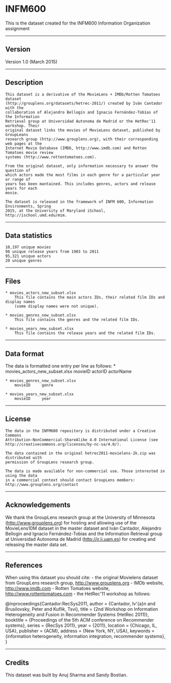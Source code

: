 # INFM600
This is the dataset created for the INFM600 Information Organization assignment

-------
Version
-------

Version 1.0 (March 2015)

-----------
Description
-----------

	This dataset is a derivative of the MovieLens + IMDb/Rotten Tomatoes dataset 
	(http://grouplens.org/datasets/hetrec-2011/) created by Iván Cantador with the 
	collaboration of Alejandro Bellogín and Ignacio Fernández-Tobías of the Information 
	Retrieval group at Universidad Autonoma de Madrid or the HetRec'11 workshop. Their 
	original dataset links the movies of MovieLens dataset, published by GroupLeans 
	research group (http://www.grouplens.org), with their corresponding web pages at the
    Internet Movie Database (IMDb, http://www.imdb.com) and Rotten Tomatoes movie review 
    systems (http://www.rottentomatoes.com).

    From the original dataset, only information necessary to answer the question of 
    which actors made the most films in each genre for a particular year or range of 
    years has been mantained. This includes genres, actors and release years for each 
    movie.
    
    The dataset is released in the framework of INFM 600, Information Environments, Spring 
    2015, at the University of Maryland iSchool, http://ischool.umd.edu/mim.

---------------
Data statistics
---------------

	10,197 unique movies
	98 unique release years from 1903 to 2011
	95,321 unique actors
	20 unique genres
	
-----
Files
-----

	* movies_actors_new_subset.xlsx
		This file contains the main actors IDs, their related film IDs and display names 
		(some display names were not unique).
	
	* movies_genres_new_subset.xlsx
		This file contains the genres and the related film IDs.
	
 	* movies_years_new_subset.xlsx
		This file contains the release years and the related film IDs.

-----------
Data format
-----------

   The data is formatted one entry per line as follows:
	* movies_actors_new_subset.xlsx
		movieID		actorID		actorName
	
	* movies_genres_new_subset.xlsx
		movieID		genre
	
 	* movies_years_new_subset.xlsx
		movieID		year

------- 
License
-------

	The data in the INFM600 repository is distributed under a Creative Commons 
	Attribution-NonCommercial-ShareAlike 4.0 International License (see 
	http://creativecommons.org/licenses/by-nc-sa/4.0/).
   
   	The data contained in the original hetrec2011-movielens-2k.zip was distributed with 
   	permission of GroupLens research group.
   
   	The data is made available for non-commercial use. Those interested in using the data 
   	in a commercial context should contact GroupLens members: 
   	http://www.grouplens.org/contact

----------------
Acknowledgements
----------------

   We thank the GroupLens research group at the University of Minnesota 
   (http://www.grouplens.org) for hosting and allowing use of the MovieLens10M dataset 
   in the master dataset and Iván Cantador, Alejandro Bellogín and Ignacio 
   Fernández-Tobías and the Information Retrieval group at Universidad Autonoma de Madrid 
   (http://ir.ii.uam.es) for creating and releasing the master data set.

----------
References
----------

   When using this dataset you should cite:
      - the original Movielens dataset from GroupLens research group, http://www.grouplens.org
      - IMDb website, http://www.imdb.com
      - Rotten Tomatoes website, http://www.rottentomatoes.com
      - the HetRec'11 workshop as follows:

   @inproceedings{Cantador:RecSys2011,
      author = {Cantador, Iv\'{a}n and Brusilovsky, Peter and Kuflik, Tsvi},
      title = {2nd Workshop on Information Heterogeneity and Fusion in Recommender Systems (HetRec 2011)},
      booktitle = {Proceedings of the 5th ACM conference on Recommender systems},
      series = {RecSys 2011},
      year = {2011},
      location = {Chicago, IL, USA},
      publisher = {ACM},
      address = {New York, NY, USA},
      keywords = {information heterogeneity, information integration, recommender systems},
   } 

-------
Credits
-------

   This dataset was built by Anuj Sharma and Sandy Bostian.

